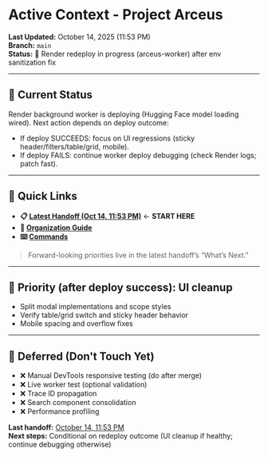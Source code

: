 # Active Context - Project Arceus

**Last Updated:** October 14, 2025 (11:53 PM)  
**Branch:** `main`  
**Status:** 🚀 Render redeploy in progress (arceus-worker) after env sanitization fix

---

## 🎯 Current Status

Render background worker is deploying (Hugging Face model loading wired). Next action depends on deploy outcome:

- If deploy SUCCEEDS: focus on UI regressions (sticky header/filters/table/grid, mobile).
- If deploy FAILS: continue worker deploy debugging (check Render logs; patch fast).

---

## 📖 Quick Links

- **📋 [Latest Handoff (Oct 14, 11:53 PM)](./handoffs/2025/10-october/context_handoff_20251014_2353.md)** ← **START HERE**
- **📂 [Organization Guide](./ORGANIZATION.md)**
- **⌨️ [Commands](./COMMAND_REFERENCE.md)**

> Forward-looking priorities live in the latest handoff’s “What’s Next.”

---

## 🔴 Priority (after deploy success): UI cleanup

- Split modal implementations and scope styles
- Verify table/grid switch and sticky header behavior
- Mobile spacing and overflow fixes

---

## 🚫 Deferred (Don't Touch Yet)

- ❌ Manual DevTools responsive testing (do after merge)
- ❌ Live worker test (optional validation)
- ❌ Trace ID propagation
- ❌ Search component consolidation
- ❌ Performance profiling


**Last handoff:** [October 14, 11:53 PM](./handoffs/2025/10-october/context_handoff_20251014_2353.md)  
**Next steps:** Conditional on redeploy outcome (UI cleanup if healthy; continue debugging otherwise)
